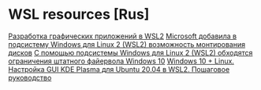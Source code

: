 # WSL resources [Rus]

[Разработка графических приложений в WSL2](https://habr.com/en/company/stc_spb/blog/647877/)
[Microsoft добавила в подсистему Windows для Linux 2 (WSL2) возможность монтирования дисков](https://habr.com/en/news/t/518806/)
[С помощью подсистемы Windows для Linux 2 (WSL2) обходятся ограничения штатного файервола Windows 10](https://habr.com/en/news/t/521770/)
[Windows 10 + Linux. Настройка GUI KDE Plasma для Ubuntu 20.04 в WSL2. Пошаговое руководство](https://habr.com/en/post/522726/)
